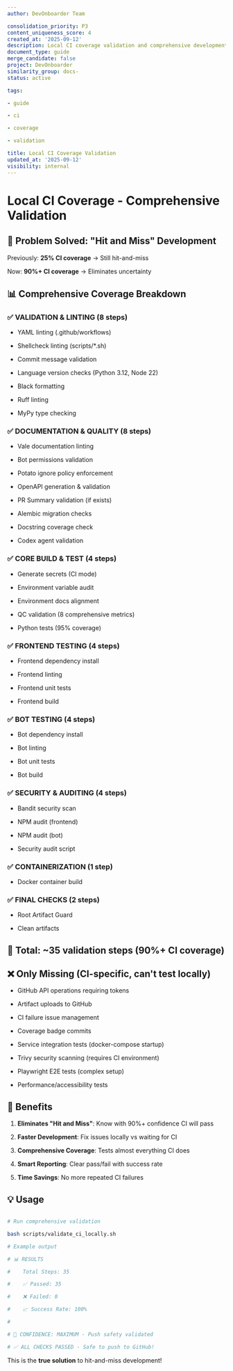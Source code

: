 ```yaml
---
author: DevOnboarder Team

consolidation_priority: P3
content_uniqueness_score: 4
created_at: '2025-09-12'
description: Local CI coverage validation and comprehensive development environment setup
document_type: guide
merge_candidate: false
project: DevOnboarder
similarity_group: docs-
status: active

tags:

- guide

- ci

- coverage

- validation

title: Local CI Coverage Validation
updated_at: '2025-09-12'
visibility: internal
---
```


# Local CI Coverage - Comprehensive Validation

## 🎯 Problem Solved: "Hit and Miss" Development

Previously: **25% CI coverage** → Still hit-and-miss

Now: **90%+ CI coverage** → Eliminates uncertainty

## 📊 Comprehensive Coverage Breakdown

### ✅ VALIDATION & LINTING (8 steps)

- YAML linting (.github/workflows)

- Shellcheck linting (scripts/*.sh)

- Commit message validation

- Language version checks (Python 3.12, Node 22)

- Black formatting

- Ruff linting

- MyPy type checking

### ✅ DOCUMENTATION & QUALITY (8 steps)

- Vale documentation linting

- Bot permissions validation

- Potato ignore policy enforcement

- OpenAPI generation & validation

- PR Summary validation (if exists)

- Alembic migration checks

- Docstring coverage check

- Codex agent validation

### ✅ CORE BUILD & TEST (4 steps)

- Generate secrets (CI mode)

- Environment variable audit

- Environment docs alignment

- QC validation (8 comprehensive metrics)

- Python tests (95% coverage)

### ✅ FRONTEND TESTING (4 steps)

- Frontend dependency install

- Frontend linting

- Frontend unit tests

- Frontend build

### ✅ BOT TESTING (4 steps)

- Bot dependency install

- Bot linting

- Bot unit tests

- Bot build

### ✅ SECURITY & AUDITING (4 steps)

- Bandit security scan

- NPM audit (frontend)

- NPM audit (bot)

- Security audit script

### ✅ CONTAINERIZATION (1 step)

- Docker container build

### ✅ FINAL CHECKS (2 steps)

- Root Artifact Guard

- Clean artifacts

## 🎉 Total: ~35 validation steps (90%+ CI coverage)

## ❌ Only Missing (CI-specific, can't test locally)

- GitHub API operations requiring tokens

- Artifact uploads to GitHub

- CI failure issue management

- Coverage badge commits

- Service integration tests (docker-compose startup)

- Trivy security scanning (requires CI environment)

- Playwright E2E tests (complex setup)

- Performance/accessibility tests

## 🚀 Benefits

1. **Eliminates "Hit and Miss"**: Know with 90%+ confidence CI will pass

2. **Faster Development**: Fix issues locally vs waiting for CI

3. **Comprehensive Coverage**: Tests almost everything CI does

4. **Smart Reporting**: Clear pass/fail with success rate

5. **Time Savings**: No more repeated CI failures

## 💡 Usage

```bash

# Run comprehensive validation

bash scripts/validate_ci_locally.sh

# Example output

# 📊 RESULTS

#    Total Steps: 35

#    ✅ Passed: 35

#    ❌ Failed: 0

#    📈 Success Rate: 100%

#

# 🚀 CONFIDENCE: MAXIMUM - Push safety validated

# ✅ ALL CHECKS PASSED - Safe to push to GitHub!

```

This is the **true solution** to hit-and-miss development!
